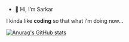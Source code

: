 - 👋 Hi, I’m Sarkar

I kinda like **coding** so that what i'm doing now...


[![Anurag's GitHub stats](https://github-readme-stats.vercel.app/api?username=sarkarkurdish)](https://github.com/anuraghazra/github-readme-stats)

